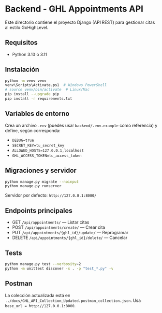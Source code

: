 # Backend - GHL Appointments API

Este directorio contiene el proyecto Django (API REST) para gestionar citas al estilo GoHighLevel.

## Requisitos
- Python 3.10 o 3.11

## Instalación
```bash
python -m venv venv
venv\Scripts\Activate.ps1  # Windows PowerShell
# source venv/bin/activate  # Linux/Mac
pip install --upgrade pip
pip install -r requirements.txt
```

## Variables de entorno
Crea un archivo `.env` (puedes usar `backend/.env.example` como referencia) y define, según corresponda:
- `DEBUG=true`
- `SECRET_KEY=tu_secret_key`
- `ALLOWED_HOSTS=127.0.0.1,localhost`
- `GHL_ACCESS_TOKEN=tu_access_token`

## Migraciones y servidor
```bash
python manage.py migrate --noinput
python manage.py runserver
```

Servidor por defecto: `http://127.0.0.1:8000/`

## Endpoints principales
- GET `/api/appointments/` — Listar citas
- POST `/api/appointments/create/` — Crear cita
- PUT `/api/appointments/{ghl_id}/update/` — Reprogramar
- DELETE `/api/appointments/{ghl_id}/delete/` — Cancelar

## Tests
```bash
python manage.py test --verbosity=2
python -m unittest discover -s . -p "test_*.py" -v
```

## Postman
La colección actualizada está en `../docs/GHL_API_Collection_Updated.postman_collection.json`.
Usa `base_url = http://127.0.0.1:8000`.


